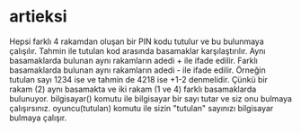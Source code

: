 # artieksi
Hepsi farklı 4 rakamdan oluşan bir PIN kodu tutulur ve bu bulunmaya çalışılır. Tahmin ile tutulan kod arasında basamaklar karşılaştırılır. Aynı basamaklarda bulunan aynı rakamların adedi + ile ifade edilir. Farklı basamaklarda bulunan aynı rakamların adedi - ile ifade edilir. Örneğin tutulan sayı 1234 ise ve tahmin de 4218 ise +1-2 denmelidir. Çünkü bir rakam (2) aynı basamakta ve iki rakam (1 ve 4) farklı basamaklarda bulunuyor.  bilgisayar() komutu ile bilgisayar bir sayı tutar ve siz onu bulmaya çalışırsınız. oyuncu(tutulan) komutu ile sizin "tutulan" sayınızı bilgisayar bulmaya çalışır.
